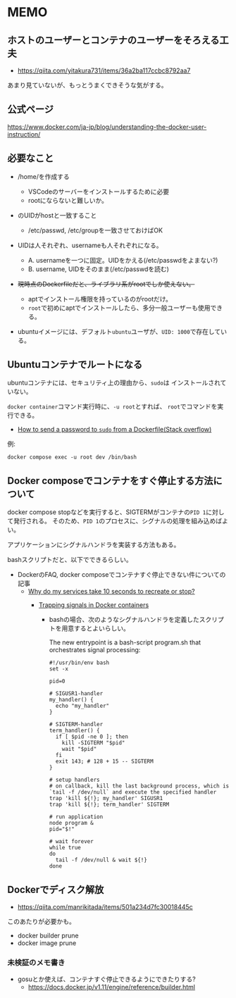 
# MEMO

## ホストのユーザーとコンテナのユーザーをそろえる工夫

- https://qiita.com/yitakura731/items/36a2ba117ccbc8792aa7

あまり見ていないが、もっとうまくできそうな気がする。


## 公式ページ

https://www.docker.com/ja-jp/blog/understanding-the-docker-user-instruction/

## 必要なこと

- /home/<username>を作成する
  - VSCodeのサーバーをインストールするために必要
  - rootにならないと難しいか。
- <username>のUIDがhostと一致すること
  - /etc/passwd, /etc/groupを一致させておけばOK
- UIDは人それぞれ、usernameも人それぞれになる。
  - A. usernameを一つに固定。UIDをかえる(/etc/passwdをよまない?)
  - B. username, UIDをそのまま(/etc/passwdを読む)

- ~~現時点のDockerfileだと、ライブラリ系がrootでしか使えない。~~
  - aptでインストール権限を持っているのがrootだけ。
  - `root`で初めにaptでインストールしたら、多分一般ユーザーも使用できる。

- ubuntuイメージには、デフォルト`ubuntu`ユーザが、`UID: 1000`で存在している。

## Ubuntuコンテナでルートになる

ubuntuコンテナには、セキュリティ上の理由から、`sudo`は
インストールされていない。

`docker container`コマンド実行時に、`-u root`とすれば、
`root`でコマンドを実行できる。

- [How to send a password to `sudo` from a Dockerfile(Stack overflow)](https://stackoverflow.com/questions/44630072/how-to-send-a-password-to-sudo-from-a-dockerfile)

例: 

```
docker compose exec -u root dev /bin/bash
```

## Docker composeでコンテナをすぐ停止する方法について

docker compose stopなどを実行すると、SIGTERMがコンテナの`PID 1`に対して発行される。
そのため、`PID 1`のプロセスに、シグナルの処理を組み込めばよい。

アプリケーションにシグナルハンドラを実装する方法もある。

bashスクリプトだと、以下でできるらしい。

- DockerのFAQ, docker composeでコンテナすぐ停止できない件についての記事
  - [Why do my services take 10 seconds to recreate or stop?](https://docs.docker.com/compose/support-and-feedback/faq/#why-do-my-services-take-10-seconds-to-recreate-or-stop)
    - [Trapping signals in Docker containers](https://medium.com/@gchudnov/trapping-signals-in-docker-containers-7a57fdda7d86)
  
      - bashの場合、次のようなシグナルハンドラを定義したスクリプトを用意するとよいらしい。
    
        The new entrypoint is a bash-script program.sh that orchestrates signal processing:
        ```
        #!/usr/bin/env bash
        set -x
  
        pid=0
  
        # SIGUSR1-handler
        my_handler() {
          echo "my_handler"
        }
  
        # SIGTERM-handler
        term_handler() {
          if [ $pid -ne 0 ]; then
            kill -SIGTERM "$pid"
            wait "$pid"
          fi
          exit 143; # 128 + 15 -- SIGTERM
        }
  
        # setup handlers
        # on callback, kill the last background process, which is `tail -f /dev/null` and execute the specified handler
        trap 'kill ${!}; my_handler' SIGUSR1
        trap 'kill ${!}; term_handler' SIGTERM
  
        # run application
        node program &
        pid="$!"
  
        # wait forever
        while true
        do
          tail -f /dev/null & wait ${!}
        done
        ```

## Dockerでディスク解放

- https://qiita.com/manrikitada/items/501a234d7fc30018445c

このあたりが必要かも。
- docker builder prune
- docker image prune

### 未検証のメモ書き

- gosuとか使えば、コンテナすぐ停止できるようにできたりする?
  - https://docs.docker.jp/v1.11/engine/reference/builder.html

